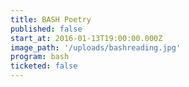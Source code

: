 ```yaml
---
title: BASH Poetry
published: false
start_at: 2016-01-13T19:00:00.000Z
image_path: '/uploads/bashreading.jpg'
program: bash
ticketed: false
---
```

